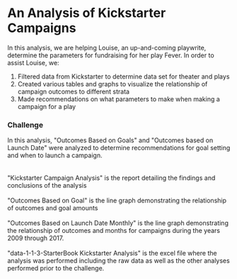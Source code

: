 # An Analysis of Kickstarter Campaigns
In this analysis, we are helping Louise, an up-and-coming playwrite, determine the parameters for fundraising for her play Fever.
In order to assist Louise, we:
  1. Filtered data from Kickstarter to determine data set for theater and plays
  2. Created various tables and graphs to visualize the relationship of campaign outcomes to different strata
  3. Made recommendations on what parameters to make when making a campaign for a play
### Challenge
In this analysis, "Outcomes Based on Goals" and "Outcomes based on Launch Date" were analyzed to determine recommendations for goal setting and when to launch a campaign. <br />  
<br />"Kickstarter Campaign Analysis" is the report detailing the findings and conclusions of the analysis <br />
<br />"Outcomes Based on Goal" is the line graph demonstrating the relationship of outcomes and goal amounts <br />
<br />"Outcomes Based on Launch Date Monthly" is the line graph demonstrating the relationship of outcomes and months for campaigns during the years 2009 through 2017. <br />
<br />"data-1-1-3-StarterBook Kickstarter Analysis" is the excel file where the analysis was performed including the raw data as well as the other analyses performed prior to the challenge.

